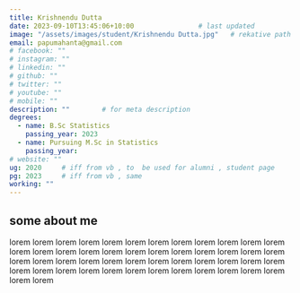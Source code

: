 ```yaml
---
title: Krishnendu Dutta                   
date: 2023-09-10T13:45:06+10:00                # last updated
image: "/assets/images/student/Krishnendu Dutta.jpg"   # rekative path 
email: papumahanta@gmail.com
# facebook: ""        
# instagram: ""
# linkedin: ""     
# github: ""              
# twitter: ""
# youtube: ""
# mobile: ""    
description: ""        # for meta description
degrees:
  - name: B.Sc Statistics            
    passing_year: 2023
  - name: Pursuing M.Sc in Statistics
    passing_year:  
# website: ""
ug: 2020     # iff from vb , to  be used for alumni , student page
pg: 2023     # iff from vb , same
working: ""
---
```








## some about me
lorem lorem lorem lorem lorem lorem lorem lorem lorem lorem lorem lorem lorem lorem lorem lorem lorem lorem lorem lorem lorem lorem lorem lorem lorem lorem lorem lorem lorem lorem lorem lorem lorem lorem lorem lorem lorem lorem lorem lorem lorem lorem lorem lorem lorem lorem lorem lorem lorem lorem 
